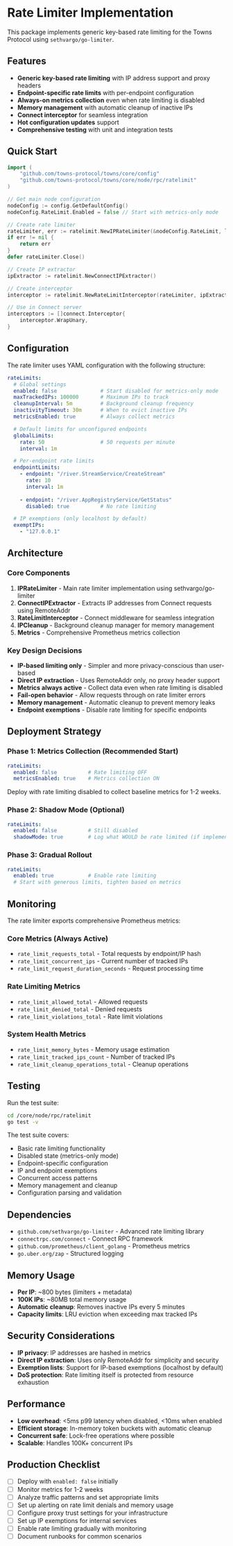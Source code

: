 # Rate Limiter Implementation

This package implements generic key-based rate limiting for the Towns Protocol using `sethvargo/go-limiter`.

## Features

- **Generic key-based rate limiting** with IP address support and proxy headers
- **Endpoint-specific rate limits** with per-endpoint configuration
- **Always-on metrics collection** even when rate limiting is disabled
- **Memory management** with automatic cleanup of inactive IPs
- **Connect interceptor** for seamless integration
- **Hot configuration updates** support
- **Comprehensive testing** with unit and integration tests

## Quick Start

```go
import (
    "github.com/towns-protocol/towns/core/config"
    "github.com/towns-protocol/towns/core/node/rpc/ratelimit"
)

// Get main node configuration
nodeConfig := config.GetDefaultConfig()
nodeConfig.RateLimit.Enabled = false // Start with metrics-only mode

// Create rate limiter
rateLimiter, err := ratelimit.NewIPRateLimiter(&nodeConfig.RateLimit, logger)
if err != nil {
    return err
}
defer rateLimiter.Close()

// Create IP extractor
ipExtractor := ratelimit.NewConnectIPExtractor()

// Create interceptor
interceptor := ratelimit.NewRateLimitInterceptor(rateLimiter, ipExtractor, logger)

// Use in Connect server
interceptors := []connect.Interceptor{
    interceptor.WrapUnary,
}
```

## Configuration

The rate limiter uses YAML configuration with the following structure:

```yaml
rateLimits:
  # Global settings
  enabled: false              # Start disabled for metrics-only mode
  maxTrackedIPs: 100000       # Maximum IPs to track
  cleanupInterval: 5m         # Background cleanup frequency
  inactivityTimeout: 30m      # When to evict inactive IPs
  metricsEnabled: true        # Always collect metrics

  # Default limits for unconfigured endpoints
  globalLimits:
    rate: 50                  # 50 requests per minute
    interval: 1m

  # Per-endpoint rate limits
  endpointLimits:
    - endpoint: "/river.StreamService/CreateStream"
      rate: 10
      interval: 1m
    
    - endpoint: "/river.AppRegistryService/GetStatus"
      disabled: true          # No rate limiting

  # IP exemptions (only localhost by default)
  exemptIPs:
    - "127.0.0.1"
```

## Architecture

### Core Components

1. **IPRateLimiter** - Main rate limiter implementation using sethvargo/go-limiter
2. **ConnectIPExtractor** - Extracts IP addresses from Connect requests using RemoteAddr
3. **RateLimitInterceptor** - Connect middleware for seamless integration
4. **IPCleanup** - Background cleanup manager for memory management
5. **Metrics** - Comprehensive Prometheus metrics collection

### Key Design Decisions

- **IP-based limiting only** - Simpler and more privacy-conscious than user-based
- **Direct IP extraction** - Uses RemoteAddr only, no proxy header support
- **Metrics always active** - Collect data even when rate limiting is disabled
- **Fail-open behavior** - Allow requests through on rate limiter errors
- **Memory management** - Automatic cleanup to prevent memory leaks
- **Endpoint exemptions** - Disable rate limiting for specific endpoints

## Deployment Strategy

### Phase 1: Metrics Collection (Recommended Start)
```yaml
rateLimits:
  enabled: false          # Rate limiting OFF
  metricsEnabled: true    # Metrics collection ON
```

Deploy with rate limiting disabled to collect baseline metrics for 1-2 weeks.

### Phase 2: Shadow Mode (Optional)
```yaml
rateLimits:
  enabled: false          # Still disabled
  shadowMode: true        # Log what WOULD be rate limited (if implemented)
```

### Phase 3: Gradual Rollout
```yaml
rateLimits:
  enabled: true           # Enable rate limiting
  # Start with generous limits, tighten based on metrics
```

## Monitoring

The rate limiter exports comprehensive Prometheus metrics:

### Core Metrics (Always Active)
- `rate_limit_requests_total` - Total requests by endpoint/IP hash
- `rate_limit_concurrent_ips` - Current number of tracked IPs
- `rate_limit_request_duration_seconds` - Request processing time

### Rate Limiting Metrics
- `rate_limit_allowed_total` - Allowed requests
- `rate_limit_denied_total` - Denied requests  
- `rate_limit_violations_total` - Rate limit violations

### System Health Metrics
- `rate_limit_memory_bytes` - Memory usage estimation
- `rate_limit_tracked_ips_count` - Number of tracked IPs
- `rate_limit_cleanup_operations_total` - Cleanup operations

## Testing

Run the test suite:

```bash
cd /core/node/rpc/ratelimit
go test -v
```

The test suite covers:
- Basic rate limiting functionality
- Disabled state (metrics-only mode)
- Endpoint-specific configuration
- IP and endpoint exemptions
- Concurrent access patterns
- Memory management and cleanup
- Configuration parsing and validation

## Dependencies

- `github.com/sethvargo/go-limiter` - Advanced rate limiting library
- `connectrpc.com/connect` - Connect RPC framework
- `github.com/prometheus/client_golang` - Prometheus metrics
- `go.uber.org/zap` - Structured logging

## Memory Usage

- **Per IP**: ~800 bytes (limiters + metadata)
- **100K IPs**: ~80MB total memory usage
- **Automatic cleanup**: Removes inactive IPs every 5 minutes
- **Capacity limits**: LRU eviction when exceeding max tracked IPs

## Security Considerations

- **IP privacy**: IP addresses are hashed in metrics
- **Direct IP extraction**: Uses only RemoteAddr for simplicity and security
- **Exemption lists**: Support for IP-based exemptions (localhost by default)
- **DoS protection**: Rate limiting itself is protected from resource exhaustion

## Performance

- **Low overhead**: <5ms p99 latency when disabled, <10ms when enabled
- **Efficient storage**: In-memory token buckets with automatic cleanup
- **Concurrent safe**: Lock-free operations where possible
- **Scalable**: Handles 100K+ concurrent IPs

## Production Checklist

- [ ] Deploy with `enabled: false` initially
- [ ] Monitor metrics for 1-2 weeks
- [ ] Analyze traffic patterns and set appropriate limits
- [ ] Set up alerting on rate limit denials and memory usage
- [ ] Configure proxy trust settings for your infrastructure
- [ ] Set up IP exemptions for internal services
- [ ] Enable rate limiting gradually with monitoring
- [ ] Document runbooks for common scenarios